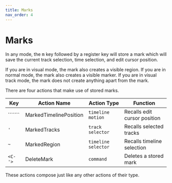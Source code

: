 ```yaml
---
title: Marks
nav_order: 4
---
```


# Marks

In any mode, the <kbd>m</kbd> key followed by a register key will store a mark which will save the current track selection, time selection, and edit cursor position.

If you are in visual mode, the mark also creates a visible region.
If you are in normal mode, the mark also creates a visible marker.
If you are in visual track mode, the mark does not create anything apart from the mark.

There are four actions that make use of stored marks.


| Key            | Action Name            | Action Type         | Function                     |
| -------------- | ---------------------- | ------------------- | ---------------------------- |
| ```````     | MarkedTimelinePosition | `timeline motion`   | Recalls edit cursor position |
| `'`            | MarkedTracks           | `track selector`    | Recalls selected tracks      |
| `~`            | MarkedRegion           | `timeline selector` | Recalls timeline selection   |
| `<C-'>`        | DeleteMark             | `command`           | Deletes a stored mark        |

These actions compose just like any other actions of their type. 
